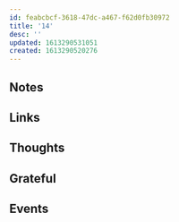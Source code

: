```yaml
---
id: feabcbcf-3618-47dc-a467-f62d0fb30972
title: '14'
desc: ''
updated: 1613290531051
created: 1613290520276
---
```


## Notes

## Links

## Thoughts

## Grateful

## Events
